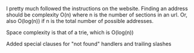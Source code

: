 I pretty much followed the instructions on the website.
Finding an address should be complexity O(n) where n is the number of sections
in an url. Or, also O(log(n)) if n is the total number of possible addresses.

Space complexity is that of a trie, which is O(log(n))

Added special clauses for "not found" handlers and trailing slashes

